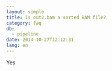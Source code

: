 ```yaml
---
layout: simple
title: Is out2.bam a sorted BAM file?
category: faq
db:
  - pipeline
date: 2014-10-27T12:12:31
lang: en
---
```




Yes